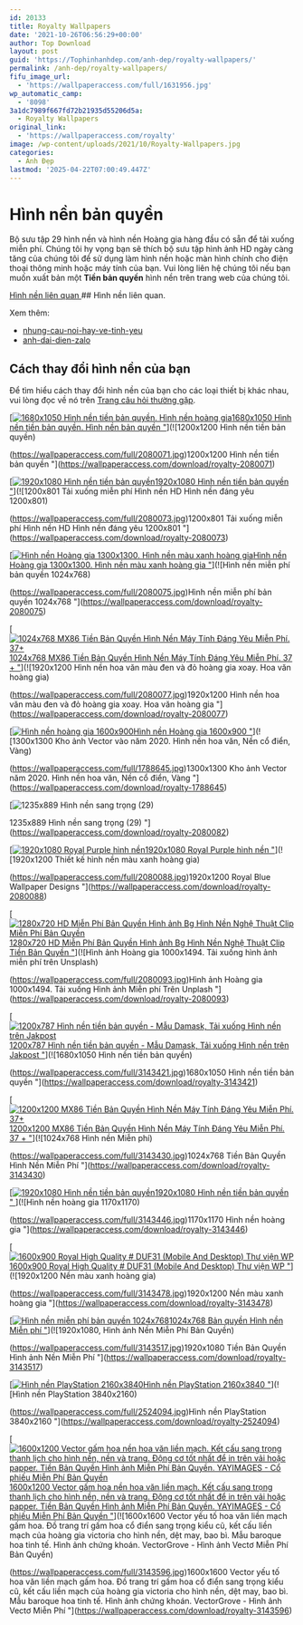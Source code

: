 ```yaml
---
id: 20133
title: Royalty Wallpapers
date: '2021-10-26T06:56:29+00:00'
author: Top Download
layout: post
guid: 'https://Tophinhanhdep.com/anh-dep/royalty-wallpapers/'
permalink: /anh-dep/royalty-wallpapers/
fifu_image_url:
  - 'https://wallpaperaccess.com/full/1631956.jpg'
wp_automatic_camp:
  - '8098'
3a1dc7989f667fd72b21935d55206d5a:
  - Royalty Wallpapers
original_link:
  - 'https://wallpaperaccess.com/royalty'
image: /wp-content/uploads/2021/10/Royalty-Wallpapers.jpg
categories:
  - Ảnh Đẹp
lastmod: '2025-04-22T07:00:49.447Z'
---
```

# Hình nền bản quyền

Bộ sưu tập 29 hình nền và hình nền Hoàng gia hàng đầu có sẵn để tải xuống miễn phí. Chúng tôi hy vọng bạn sẽ thích bộ sưu tập hình ảnh HD ngày càng tăng của chúng tôi để sử dụng làm hình nền hoặc màn hình chính cho điện thoại thông minh hoặc máy tính của bạn. Vui lòng liên hệ chúng tôi nếu bạn muốn xuất bản một **Tiền bản quyền** hình nền trên trang web của chúng tôi.

[Hình nền liên quan ](#related) ## Hình nền liên quan.

   
 Xem thêm:

   
- [nhung-cau-noi-hay-ve-tinh-yeu](https://tophinhanhdep.com/nhung-cau-noi-hay/nhung-cau-noi-hay-ve-tinh-yeu/)
- [anh-dai-dien-zalo](https://tophinhanhdep.com/anh-avatar/anh-dai-dien-zalo/)

## Cách thay đổi hình nền của bạn

Để tìm hiểu cách thay đổi hình nền của bạn cho các loại thiết bị khác nhau, vui lòng đọc về nó trên [Trang câu hỏi thường gặp](https://tophinhanhdep.com/faq/).

  
[[![1680x1050 Hình nền tiền bản quyền.  Hình nền hoàng gia](https://wallpaperaccess.com/full/1631956.jpg)1680x1050 Hình nền tiền bản quyền. Hình nền bản quyền "](https://wallpaperaccess.com/download/royalty-1631956)](![1200x1200 Hình nền tiền bản quyền)

(https://wallpaperaccess.com/full/2080071.jpg)1200x1200 Hình nền tiền bản quyền "](https://wallpaperaccess.com/download/royalty-2080071)

[[![1920x1080 Hình nền tiền bản quyền](https://wallpaperaccess.com/full/2080072.jpg)1920x1080 Hình nền tiền bản quyền "](https://wallpaperaccess.com/download/royalty-2080072)](![1200x801 Tải xuống miễn phí Hình nền HD Hình nền đáng yêu 1200x801)

(https://wallpaperaccess.com/full/2080073.jpg)1200x801 Tải xuống miễn phí Hình nền HD Hình nền đáng yêu 1200x801 "](https://wallpaperaccess.com/download/royalty-2080073)

[[![Hình nền Hoàng gia 1300x1300.  Hình nền màu xanh hoàng gia](https://wallpaperaccess.com/full/1815970.jpg)Hình nền Hoàng gia 1300x1300. Hình nền màu xanh hoàng gia "](https://wallpaperaccess.com/download/royalty-1815970)](![Hình nền miễn phí bản quyền 1024x768)

(https://wallpaperaccess.com/full/2080075.jpg)Hình nền miễn phí bản quyền 1024x768 "](https://wallpaperaccess.com/download/royalty-2080075)

[[![1024x768 MX86 Tiền Bản Quyền Hình Nền Máy Tính Đáng Yêu Miễn Phí.  37+](https://wallpaperaccess.com/full/2080076.jpg)1024x768 MX86 Tiền Bản Quyền Hình Nền Máy Tính Đáng Yêu Miễn Phí. 37 + "](https://wallpaperaccess.com/download/royalty-2080076)](![1920x1200 Hình nền hoa văn màu đen và đỏ hoàng gia xoay.  Hoa văn hoàng gia)

(https://wallpaperaccess.com/full/2080077.jpg)1920x1200 Hình nền hoa văn màu đen và đỏ hoàng gia xoay. Hoa văn hoàng gia "](https://wallpaperaccess.com/download/royalty-2080077)

[[![Hình nền hoàng gia 1600x900](https://wallpaperaccess.com/full/1598960.jpg)Hình nền Hoàng gia 1600x900 "](https://wallpaperaccess.com/download/royalty-1598960)](![1300x1300 Kho ảnh Vector vào năm 2020. Hình nền hoa văn, Nền cổ điển, Vàng)

(https://wallpaperaccess.com/full/1788645.jpg)1300x1300 Kho ảnh Vector năm 2020. Hình nền hoa văn, Nền cổ điển, Vàng "](https://wallpaperaccess.com/download/royalty-1788645)

[![1235x889 Hình nền sang trọng (29)](https://wallpaperaccess.com/full/2080082.jpg)

1235x889 Hình nền sang trọng (29) "](https://wallpaperaccess.com/download/royalty-2080082)

[[![1920x1080 Royal Purple hình nền](https://wallpaperaccess.com/full/439250.jpg)1920x1080 Royal Purple hình nền "](https://wallpaperaccess.com/download/royalty-439250)](![1920x1200 Thiết kế hình nền màu xanh hoàng gia)

(https://wallpaperaccess.com/full/2080088.jpg)1920x1200 Royal Blue Wallpaper Designs "](https://wallpaperaccess.com/download/royalty-2080088)

[[![1280x720 HD Miễn Phí Bản Quyền Hình ảnh Bg Hình Nền Nghệ Thuật Clip Miễn Phí Bản Quyền](https://wallpaperaccess.com/full/2080090.jpg)1280x720 HD Miễn Phí Bản Quyền Hình ảnh Bg Hình Nền Nghệ Thuật Clip Tiền Bản Quyền "](https://wallpaperaccess.com/download/royalty-2080090)](![Hình ảnh Hoàng gia 1000x1494.  Tải xuống hình ảnh miễn phí trên Unsplash)

(https://wallpaperaccess.com/full/2080093.jpg)Hình ảnh Hoàng gia 1000x1494. Tải xuống Hình ảnh Miễn phí Trên Unplash "](https://wallpaperaccess.com/download/royalty-2080093)

[[![1200x787 Hình nền tiền bản quyền - Mẫu Damask, Tải xuống Hình nền trên Jakpost](https://wallpaperaccess.com/full/2080117.jpg)1200x787 Hình nền tiền bản quyền - Mẫu Damask, Tải xuống Hình nền trên Jakpost "](https://wallpaperaccess.com/download/royalty-2080117)](![1680x1050 Hình nền tiền bản quyền)

(https://wallpaperaccess.com/full/3143421.jpg)1680x1050 Hình nền tiền bản quyền "](https://wallpaperaccess.com/download/royalty-3143421)

[[![1200x1200 MX86 Tiền Bản Quyền Hình Nền Máy Tính Đáng Yêu Miễn Phí.  37+](https://wallpaperaccess.com/full/3143423.jpg)1200x1200 MX86 Tiền Bản Quyền Hình Nền Máy Tính Đáng Yêu Miễn Phí. 37 + "](https://wallpaperaccess.com/download/royalty-3143423)](![1024x768 Hình nền Miễn phí)

(https://wallpaperaccess.com/full/3143430.jpg)1024x768 Tiền Bản Quyền Hình Nền Miễn Phí "](https://wallpaperaccess.com/download/royalty-3143430)

[[![1920x1080 Hình nền tiền bản quyền](https://wallpaperaccess.com/full/3143436.jpg)1920x1080 Hình nền tiền bản quyền " ](https://wallpaperaccess.com/download/royalty-3143436)](![Hình nền hoàng gia 1170x1170)

(https://wallpaperaccess.com/full/3143446.jpg)1170x1170 Hình nền hoàng gia "](https://wallpaperaccess.com/download/royalty-3143446)

[[![1600x900 Royal High Quality # DUF31 (Mobile And Desktop) Thư viện WP](https://wallpaperaccess.com/full/3143472.jpg)1600x900 Royal High Quality # DUF31 (Mobile And Desktop) Thư viện WP "](https://wallpaperaccess.com/download/royalty-3143472)](![1920x1200 Nền màu xanh hoàng gia)

(https://wallpaperaccess.com/full/3143478.jpg)1920x1200 Nền màu xanh hoàng gia "](https://wallpaperaccess.com/download/royalty-3143478)

[[![Hình nền miễn phí bản quyền 1024x768](https://wallpaperaccess.com/full/3143479.jpg)1024x768 Bản quyền Hình nền Miễn phí "](https://wallpaperaccess.com/download/royalty-3143479)](![1920x1080, Hình ảnh Nền Miễn Phí Bản Quyền)

(https://wallpaperaccess.com/full/3143517.jpg)1920x1080 Tiền Bản Quyền Hình ảnh Nền Miễn Phí "](https://wallpaperaccess.com/download/royalty-3143517)

[[![Hình nền PlayStation 2160x3840](https://wallpaperaccess.com/full/2838480.jpg)Hình nền PlayStation 2160x3840 "](https://wallpaperaccess.com/download/royalty-2838480)](![Hình nền PlayStation 3840x2160)

(https://wallpaperaccess.com/full/2524094.jpg)Hình nền PlayStation 3840x2160 "](https://wallpaperaccess.com/download/royalty-2524094)

[[![1600x1200 Vector gấm hoa nền hoa văn liền mạch.  Kết cấu sang trọng thanh lịch cho hình nền, nền và trang.  Động cơ tốt nhất để in trên vải hoặc papper.  Tiền Bản Quyền Hình ảnh Miễn Phí Bản Quyền.  YAYIMAGES - Cổ phiếu Miễn Phí Bản Quyền](https://wallpaperaccess.com/full/3143565.jpg)1600x1200 Vector gấm hoa nền hoa văn liền mạch. Kết cấu sang trọng thanh lịch cho hình nền, nền và trang. Động cơ tốt nhất để in trên vải hoặc papper. Tiền Bản Quyền Hình ảnh Miễn Phí Bản Quyền. YAYIMAGES - Cổ phiếu Miễn Phí Bản Quyền "](https://wallpaperaccess.com/download/royalty-3143565)](![1600x1600 Vector yếu tố hoa văn liền mạch gấm hoa.  Đồ trang trí gấm hoa cổ điển sang trọng kiểu cũ, kết cấu liền mạch của hoàng gia victoria cho hình nền, dệt may, bao bì.  Mẫu baroque hoa tinh tế.  Hình ảnh chứng khoán.  VectorGrove - Hình ảnh Vectơ Miễn Phí Bản Quyền)

(https://wallpaperaccess.com/full/3143596.jpg)1600x1600 Vector yếu tố hoa văn liền mạch gấm hoa. Đồ trang trí gấm hoa cổ điển sang trọng kiểu cũ, kết cấu liền mạch của hoàng gia victoria cho hình nền, dệt may, bao bì. Mẫu baroque hoa tinh tế. Hình ảnh chứng khoán. VectorGrove - Hình ảnh Vectơ Miễn Phí "](https://wallpaperaccess.com/download/royalty-3143596)
